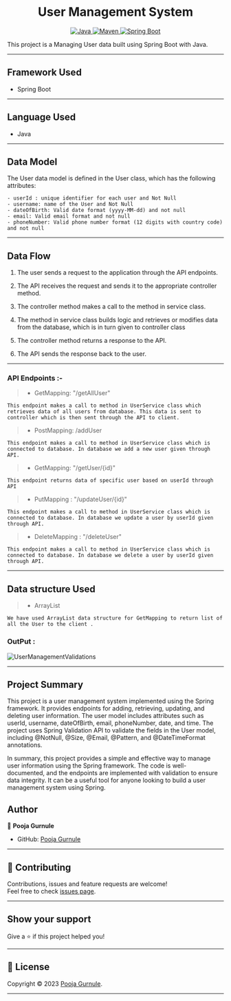 <h1 align = "center"> User Management System </h1>

<p align="center">
<a href="Java url">
    <img alt="Java" src="https://img.shields.io/badge/Java->=8-darkblue.svg" />
</a>
<a href="Maven url" >
    <img alt="Maven" src="https://img.shields.io/badge/maven-3.0.5-brightgreen.svg" />
</a>
<a href="Spring Boot url" >
    <img alt="Spring Boot" src="https://img.shields.io/badge/Spring Boot-3.0.6-brightgreen.svg" />
</a>
</p>
This project is a Managing User data built using Spring Boot with Java.

---

## Framework Used
* Spring Boot

---

## Language Used
* Java

---

## Data Model

The User data model is defined in the User class, which has the following attributes:
```
- userId : unique identifier for each user and Not Null
- username: name of the User and Not Null
- dateOfBirth: Valid date format (yyyy-MM-dd) and not null
- email: Valid email format and not null
- phoneNumber: Valid phone number format (12 digits with country code) and not null

```
---

## Data Flow

1. The user sends a request to the application through the API endpoints.
2. The API receives the request and sends it to the appropriate controller method.
3. The controller method makes a call to the method in service class.

4. The method in service class builds logic and retrieves or modifies data from the database, which is in turn given to controller class
5. The controller method returns a response to the API.
6. The API sends the response back to the user.

---

### API Endpoints :-



>* GetMapping: "/getAllUser"
```
This endpoint makes a call to method in UserService class which retrieves data of all users from database. This data is sent to controller which is then sent through the API to client.
```
>* PostMapping: /addUser
```
This endpoint makes a call to method in UserService class which is connected to database. In database we add a new user given through API.
```

>* GetMapping: "/getUser/{id}"
```
This endpoint returns data of specific user based on userId through API
```
>* PutMapping : "/updateUser/{id}"
```
This endpoint makes a call to method in UserService class which is connected to database. In database we update a user by userId given through API.
```
>* DeleteMapping : "/deleteUser"
```
This endpoint makes a call to method in UserService class which is connected to database. In database we delete a user by userId given through API.
```
---

## Data structure Used

>* ArrayList
```
We have used ArrayList data structure for GetMapping to return list of all the User to the client .
```
### OutPut :
![UserManagementValidations](https://user-images.githubusercontent.com/102051371/235116956-556ed176-6069-4a08-bd8b-8f82efb35491.png)

---
## Project Summary

This project is a user management system implemented using the Spring framework. It provides endpoints for adding, retrieving, updating, and deleting user information. 
The user model includes attributes such as userId, username, dateOfBirth, email, phoneNumber, date, and time. 
The project uses Spring Validation API to validate the fields in the User model, including @NotNull, @Size, @Email, @Pattern, and @DateTimeFormat annotations.

In summary, this project provides a simple and effective way to manage user information using the Spring framework. The code is well-documented, and the endpoints are implemented with validation to ensure data integrity. 
It can be a useful tool for anyone looking to build a user management system using Spring.

## Author

👤 **Pooja Gurnule**

* GitHub: [Pooja Gurnule](https://github.com/poojagurnule)

---

## 🤝 Contributing

Contributions, issues and feature requests are welcome!<br />Feel free to check [issues page]("url").

---

## Show your support

Give a ⭐️ if this project helped you!

---

## 📝 License

Copyright © 2023 [Pooja Gurnule](https://github.com/poojagurnule).<br />



---
